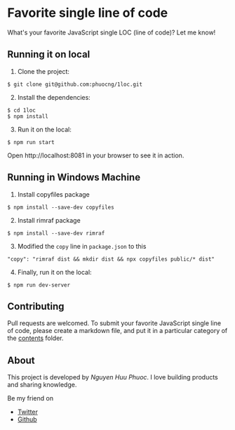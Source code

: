 # Favorite single line of code

What's your favorite JavaScript single LOC (line of code)? Let me know!

## Running it on local

1. Clone the project:

```shell
$ git clone git@github.com:phuocng/1loc.git
```

2. Install the dependencies:

```shell
$ cd 1loc
$ npm install
```

3. Run it on the local:

```shell
$ npm run start
```

Open http://localhost:8081 in your browser to see it in action.

## Running in Windows Machine

1. Install copyfiles package 

~~~ console
$ npm install --save-dev copyfiles
~~~

2. Install rimraf package 

~~~ console 
$ npm install --save-dev rimraf
~~~

3. Modified the `copy` line in `package.json` to this 

~~~ console 
"copy": "rimraf dist && mkdir dist && npx copyfiles public/* dist"
~~~

4. Finally, run it on the local: 

~~~ console
$ npm run dev-server
~~~

## Contributing

Pull requests are welcomed. To submit your favorite JavaScript single line of code, please create a markdown file, and put it in
a particular category of the [contents](contents) folder.

## About

This project is developed by _Nguyen Huu Phuoc_. I love building products and sharing knowledge.

Be my friend on

-   [Twitter](https://twitter.com/nghuuphuoc)
-   [Github](https://github.com/phuocng)
